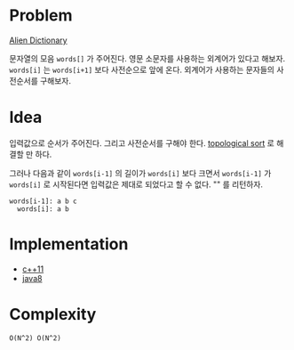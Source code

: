 # Problem

[Alien Dictionary](https://leetcode.com/problems/alien-dictionary/)

문자열의 모음 `words[]` 가 주어진다. 영문 소문자를 사용하는 외계어가
있다고 해보자.  `words[i]` 는 `words[i+1]` 보다 사전순으로 앞에 온다.
외계어가 사용하는 문자들의 사전순서를 구해보자.

# Idea

입력값으로 순서가 주어진다. 그리고 사전순서를 구해야 한다. [topological sort](/fundamentals/graph/topologicalsort/README.md) 로 해결할 만 하다.

그러나 다음과 같이 `words[i-1]` 의 길이가 `words[i]` 보다 크면서
`words[i-1]` 가 `words[i]` 로 시작된다면 입력값은 제대로 되었다고 할
수 없다.  "" 를 리턴하자.

```
words[i-1]: a b c
  words[i]: a b
```

# Implementation

* [c++11](a.cpp)
* [java8](MainApp.java)

# Complexity

```
O(N^2) O(N^2)
```

